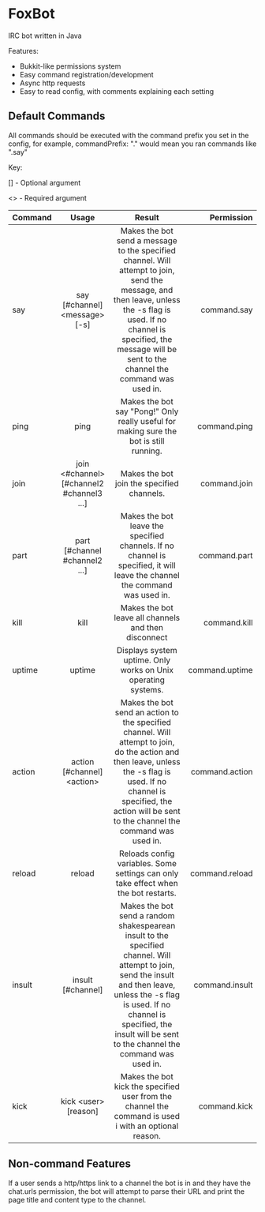 FoxBot
======

IRC bot written in Java

Features:

* Bukkit-like permissions system
* Easy command registration/development
* Async http requests
* Easy to read config, with comments explaining each setting

Default Commands
----------------

All commands should be executed with the command prefix you set in the config, for example, commandPrefix: "." would mean you ran commands like ".say"

Key: 

[] - Optional argument

<> - Required argument

| Command       | Usage         | Result| Permission |
| ------------- |:-------------:|:-----:|-----------:|
| say      | say [#channel] \<message\> [-s] | Makes the bot send a message to the specified channel. Will attempt to join, send the message, and then leave, unless the -s flag is used. If no channel is specified, the message will be sent to the channel the command was used in. | command.say |
| ping     | ping | Makes the bot say "Pong!" Only really useful for making sure the bot is still running. | command.ping |
| join     | join <#channel> [#channel2 #channel3 ...] | Makes the bot join the specified channels. | command.join |
| part     | part [#channel #channel2 ...] | Makes the bot leave the specified channels. If no channel is specified, it will leave the channel the command was used in. | command.part |
| kill     | kill | Makes the bot leave all channels and then disconnect | command.kill
| uptime   | uptime | Displays system uptime. Only works on Unix operating systems. | command.uptime
| action   | action [#channel] \<action\> | Makes the bot send an action to the specified channel. Will attempt to join, do the action and then leave, unless the -s flag is used. If no channel is specified, the action will be sent to the channel the command was used in. | command.action
| reload   | reload | Reloads config variables. Some settings can only take effect when the bot restarts. | command.reload
| insult   | insult [#channel] | Makes the bot send a random shakespearean insult to the specified channel. Will attempt to join, send the insult and then leave, unless the -s flag is used. If no channel is specified, the insult will be sent to the channel the command was used in. | command.insult
| kick     | kick \<user\> [reason] | Makes the bot kick the specified user from the channel the command is used i with an optional reason. | command.kick

Non-command Features
--------------------

If a user sends a http/https link to a channel the bot is in and they have the chat.urls permission, the bot will attempt to parse their URL and print the page title and content type to the channel.

